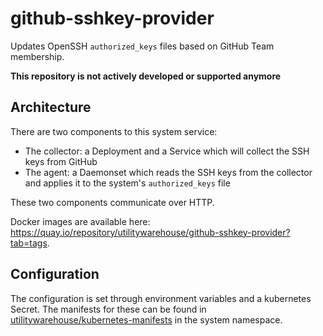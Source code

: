 # github-sshkey-provider
Updates OpenSSH `authorized_keys` files based on GitHub Team membership.

**This repository is not actively developed or supported anymore**

## Architecture
There are two components to this system service:
- The collector: a Deployment and a Service which will collect the SSH keys from GitHub
- The agent: a Daemonset which reads the SSH keys from the collector and applies it to the system's `authorized_keys` file

These two components communicate over HTTP.

Docker images are available here: https://quay.io/repository/utilitywarehouse/github-sshkey-provider?tab=tags.

## Configuration
The configuration is set through environment variables and a kubernetes Secret. The manifests for these can be found in [utilitywarehouse/kubernetes-manifests](https://github.com/utilitywarehouse/kubernetes-manifests) in the system namespace.
